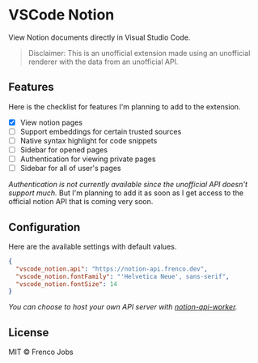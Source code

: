# VSCode Notion

View Notion documents directly in Visual Studio Code.

> Disclaimer: This is an unofficial extension made using an unofficial renderer with the data from an unofficial API.

## Features

Here is the checklist for features I'm planning to add to the extension.

- [x] View notion pages
- [ ] Support embeddings for certain trusted sources
- [ ] Native syntax highlight for code snippets
- [ ] Sidebar for opened pages
- [ ] Authentication for viewing private pages
- [ ] Sidebar for all of user's pages

_Authentication is not currently available since the unofficial API doesn't support much._ But I'm planning to add it as soon as I get access to the official notion API that is coming very soon.

## Configuration

Here are the available settings with default values.

```json
{
  "vscode_notion.api": "https://notion-api.frenco.dev",
  "vscode_notion.fontFamily": "'Helvetica Neue', sans-serif",
  "vscode_notion.fontSize": 14
}
```

_You can choose to host your own API server with [notion-api-worker](https://github.com/splitbee/notion-api-worker)._

## License

MIT © Frenco Jobs
